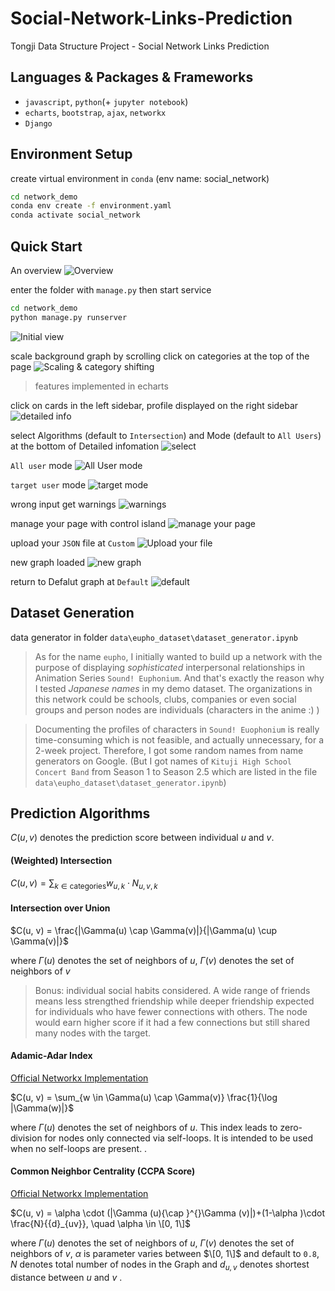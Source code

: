 # Social-Network-Links-Prediction
Tongji Data Structure Project - Social Network Links Prediction

## Languages & Packages & Frameworks
- `javascript`, `python`(+ `jupyter notebook`)
- `echarts`, `bootstrap`, `ajax`, `networkx`
- `Django`

## Environment Setup

create virtual environment in `conda` (env name: social_network)
```cmd
cd network_demo
conda env create -f environment.yaml
conda activate social_network
```


## Quick Start
An overview
![Overview](/pages/overview.png)


enter the folder with `manage.py` then start service
```cmd
cd network_demo
python manage.py runserver
```
![Initial view](/pages/initial.png)


scale background graph by scrolling
click on categories at the top of the page
![Scaling & category shifting](/pages/scale.png)
> features implemented in echarts


click on cards in the left sidebar, profile displayed on the right sidebar
![detailed info](/pages/details.png)


select Algorithms (default to `Intersection`) and Mode (default to `All Users`) at the bottom of Detailed infomation
![select](/pages/algorithms.png)


`All user` mode
![All User mode](/pages/all_users.png)


`target user` mode
![target mode](/pages/target_user.png)


wrong input get warnings
![warnings](/pages/warnings.png)


manage your page with control island
![manage your page](/pages/page_management.png)


upload your `JSON` file at `Custom`
![Upload your file](/pages/upload.png)

new graph loaded
![new graph](/pages/new_graph.png)


return to Defalut graph at `Default`
![default](/pages/default.png)


## Dataset Generation
data generator in folder `data\eupho_dataset\dataset_generator.ipynb`

> As for the name `eupho`, I initially wanted to build up a network with the purpose of displaying *sophisticated* interpersonal relationships in Animation Series `Sound! Euphonium`. And that's exactly the reason why I tested *Japanese names* in my demo dataset. The organizations in this network could be schools, clubs, companies or even social groups and person nodes are individuals (characters in the anime :) )


>  Documenting the profiles of characters in `Sound! Euophonium` is really time-consuming which is not feasible, and actually unnecessary, for a 2-week project. Therefore, I got some random names from name generators on Google. (But I got names of `Kituji High School Concert Band` from Season 1 to Season 2.5 which are listed in the file `data\eupho_dataset\dataset_generator.ipynb`)


## Prediction Algorithms
$C(u, v)$ denotes the prediction score between individual $u$ and $v$.

#### (Weighted) Intersection


$C(u, v) = \sum_{k \in \text{categories}} w_{u, k} \cdot N_{u, v, k}$

#### Intersection over Union


$C(u, v) = \frac{|\Gamma(u) \cap \Gamma(v)|}{|\Gamma(u) \cup \Gamma(v)|}$


where $\Gamma(u)$ denotes the set of neighbors of $u$, $\Gamma(v)$ denotes the set of neighbors of $v$
> Bonus: individual social habits considered. A wide range of friends means less strengthed friendship while deeper friendship expected for individuals who have fewer connections with others. The node would earn higher score if it had a few connections but still shared many nodes with the target.


#### Adamic-Adar Index
[Official Networkx Implementation](https://networkx.org/documentation/stable/reference/algorithms/generated/networkx.algorithms.link_prediction.adamic_adar_index.html)


$C(u, v) = \sum_{w \in \Gamma(u) \cap \Gamma(v)} \frac{1}{\log |\Gamma(w)|}$


where $\Gamma(u)$ denotes the set of neighbors of $u$. This index leads to zero-division for nodes only connected via self-loops. It is intended to be used when no self-loops are present.
.

#### Common Neighbor Centrality (CCPA Score)
[Official Networkx Implementation](https://networkx.org/documentation/stable/reference/algorithms/generated/networkx.algorithms.link_prediction.common_neighbor_centrality.html)


$C(u, v) = \alpha \cdot (|\Gamma (u){\cap }^{}\Gamma (v)|)+(1-\alpha )\cdot \frac{N}{{d}_{uv}}, \quad \alpha \in \[0, 1\]$


where $\Gamma(u)$ denotes the set of neighbors of $u$, $\Gamma(v)$ denotes the set of neighbors of $v$, $\alpha$ is parameter varies between $\[0, 1\]$ and  default to `0.8`, $N$ denotes total number of nodes in the Graph and $d_{u, v}$ denotes shortest distance between $u$ and $v$ .








